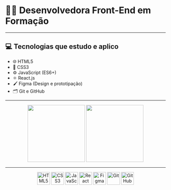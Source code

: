 # 👩‍💻 Desenvolvedora Front-End em Formação
---

## 💻 Tecnologias que estudo e aplico

- 🌐 HTML5  
- 🎨 CSS3  
- ⚙️ JavaScript (ES6+)  
- ⚛️ React.js  
- 🖌️ Figma (Design e prototipação)  
- 🗂️ Git e GitHub  

---

<div align="center">
  <img height="180em" src="https://github-readme-stats.vercel.app/api?username=kiaraengineer-dev&show_icons=true&theme=radical&count_private=true" />
  <img height="180em" src="https://github-readme-stats.vercel.app/api/top-langs/?username=kiaraengineer-dev&layout=compact&theme=radical" />
</div>

---
<p align="center">
  <img src="https://cdn.jsdelivr.net/gh/devicons/devicon/icons/html5/html5-original.svg" width="40px" alt="HTML5" title="HTML5"/>
  <img src="https://cdn.jsdelivr.net/gh/devicons/devicon/icons/css3/css3-original.svg" width="40px" alt="CSS3" title="CSS3"/>
  <img src="https://cdn.jsdelivr.net/gh/devicons/devicon/icons/javascript/javascript-original.svg" width="40px" alt="JavaScript" title="JavaScript"/>
  <img src="https://cdn.jsdelivr.net/gh/devicons/devicon/icons/react/react-original.svg" width="40px" alt="React" title="React"/>
  <img src="https://cdn.jsdelivr.net/gh/devicons/devicon/icons/figma/figma-original.svg" width="40px" alt="Figma" title="Figma"/>
  <img src="https://cdn.jsdelivr.net/gh/devicons/devicon/icons/git/git-original.svg" width="40px" alt="Git" title="Git"/>
  <img src="https://cdn.jsdelivr.net/gh/devicons/devicon/icons/github/github-original.svg" width="40px" alt="GitHub" title="GitHub"/>
</p>


          








